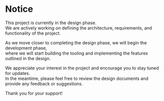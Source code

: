 # Notice

This project is currently in the design phase.  
We are actively working on defining the architecture, requirements, and functionality of the project.  

As we move closer to completing the design phase, we will begin the development phase,  
where we will start building the tooling and implementing the features outlined in the design.  

We appreciate your interest in the project and encourage you to stay tuned for updates.  
In the meantime, please feel free to review the design documents and provide any feedback or suggestions.  

Thank you for your support!